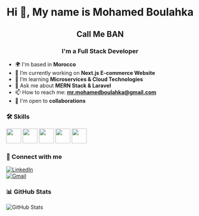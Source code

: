 <h1 align="center">Hi 👋, My name is Mohamed Boulahka</h1>
<h2 align="center">Call Me BAN</h2>
<h3 align="center">I'm a Full Stack Developer</h3>

- 🌍 I'm based in **Morocco**
- 🔭 I’m currently working on **Next.js E-commerce Website**
- 🌱 I’m learning **Microservices & Cloud Technologies**
- 💬 Ask me about **MERN Stack & Laravel**
- 📫 How to reach me: **mr.mohamedboulahka@gmail.com**
- 🤝 I'm open to **collaborations**

### 🛠 Skills  
<p align="left">
  <img src="https://cdn.jsdelivr.net/gh/devicons/devicon/icons/javascript/javascript-original.svg" width="40" height="40"/>
  
  <img src="https://cdn.jsdelivr.net/gh/devicons/devicon/icons/react/react-original.svg" width="40" height="40"/>
  
  <img src="https://cdn.jsdelivr.net/gh/devicons/devicon/icons/nextjs/nextjs-original.svg" width="40" height="40"/>
  
  <img src="https://cdn.jsdelivr.net/gh/devicons/devicon/icons/nodejs/nodejs-original.svg" width="40" height="40"/>
 
  <img src="https://cdn.jsdelivr.net/gh/devicons/devicon/icons/mysql/mysql-original.svg" width="40" height="40"/>
</p>

### 🔗 Connect with me  
[![LinkedIn](https://img.shields.io/badge/LinkedIn-blue?style=for-the-badge&logo=linkedin)](https://www.linkedin.com/in/mohamedboulahka)  
[![Gmail](https://img.shields.io/badge/Gmail-red?style=for-the-badge&logo=gmail&logoColor=white)](mailto:mr.mohamedboulahka@gmail.com)  

### 📊 GitHub Stats  
![GitHub Stats](https://github-readme-stats.vercel.app/api?username=33BAN08&show_icons=true&theme=radical)

